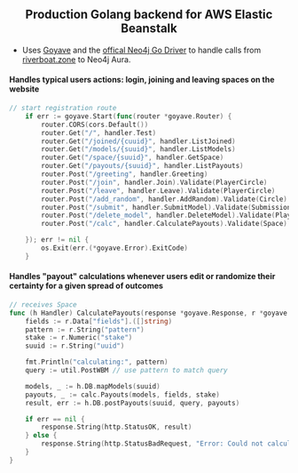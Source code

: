 <h2 align="center">Production Golang backend for AWS Elastic Beanstalk</h2>

- Uses [Goyave](https://goyave.dev/guide/installation.html) and the [offical Neo4j Go Driver](https://github.com/neo4j/neo4j-go-driver) to handle calls from [riverboat.zone](https://riverboat.zone) to Neo4j Aura.
 
#### Handles typical users actions: login, joining and leaving spaces on the website

``` go
// start registration route
	if err := goyave.Start(func(router *goyave.Router) {
		router.CORS(cors.Default())
		router.Get("/", handler.Test)
		router.Get("/joined/{cuuid}", handler.ListJoined)
		router.Get("/models/{suuid}", handler.ListModels)
		router.Get("/space/{suuid}", handler.GetSpace)
		router.Get("/payouts/{suuid}", handler.ListPayouts)
		router.Post("/greeting", handler.Greeting)
		router.Post("/join", handler.Join).Validate(PlayerCircle)
		router.Post("/leave", handler.Leave).Validate(PlayerCircle)
		router.Post("/add_random", handler.AddRandom).Validate(Circle)
		router.Post("/submit", handler.SubmitModel).Validate(Submission)
		router.Post("/delete_model", handler.DeleteModel).Validate(PlayerSpace)
		router.Post("/calc", handler.CalculatePayouts).Validate(Space)

	}); err != nil {
		os.Exit(err.(*goyave.Error).ExitCode)
	}
```

#### Handles "payout" calculations whenever users edit or randomize their certainty for a given spread of outcomes
``` go
// receives Space
func (h Handler) CalculatePayouts(response *goyave.Response, r *goyave.Request) {
	fields := r.Data["fields"].([]string)
	pattern := r.String("pattern")
	stake := r.Numeric("stake")
	suuid := r.String("uuid")

	fmt.Println("calculating:", pattern)
	query := util.PostWBM // use pattern to match query

	models, _ := h.DB.mapModels(suuid)
	payouts, _ := calc.Payouts(models, fields, stake)
	result, err := h.DB.postPayouts(suuid, query, payouts)

	if err == nil {
		response.String(http.StatusOK, result)
	} else {
		response.String(http.StatusBadRequest, "Error: Could not calculate payouts.") // 400
	}
}
```
